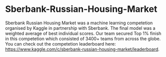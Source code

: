 # Sberbank-Russian-Housing-Market

Sberbank Russian Housing Market was a machine learning competetion organised by Kaggle in partnership with Sberbank. The final model was a weighted average of best individual scores. Our team secured Top 1% finish in this competetion which consisted of 3400+ teams from across the globe. You can check out the competetion leaderboard here: https://www.kaggle.com/c/sberbank-russian-housing-market/leaderboard.
